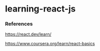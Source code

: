 # learning-react-js
### References 
  https://react.dev/learn/

  https://www.coursera.org/learn/react-basics
